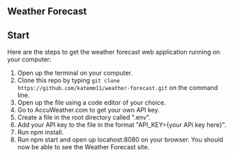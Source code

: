 ## Weather Forecast

## Start

Here are the steps to get the weather forecast web application running on your computer:

1. Open up the terminal on your computer.
2. Clone this repo by typing `git clone https://github.com/katemm11/weather-forecast.git` on the command line.
3. Open up the file using a code editor of your choice.
4. Go to AccuWeather.com to get your own API key.
5. Create a file in the root directory called ".env".
6. Add your API key to the file in the format "API_KEY={your APi key here}".
7. Run npm install.
8. Run npm start and open up locahost:8080 on your browser. You should now be able to see the Weather Forecast site.
